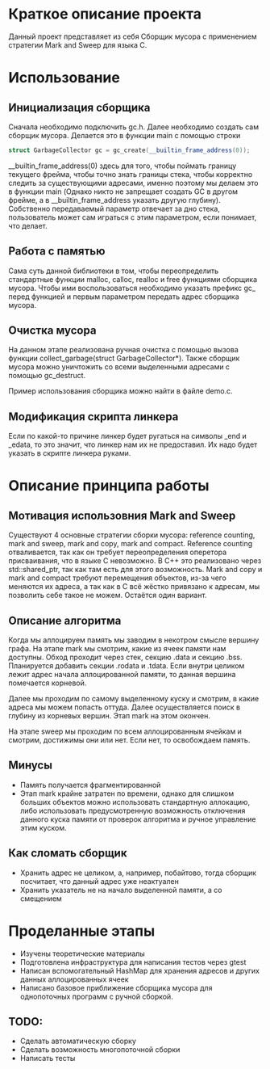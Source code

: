 # Краткое описание проекта

Данный проект представляет из себя Сборщик мусора с применением стратегии Mark and Sweep для языка C.

# Использование

## Инициализация сборщика

Сначала необходимо подключить gc.h. Далее необходимо создать сам сборщик мусора. Делается это в функции main с помощью строки 
```cpp
struct GarbageCollector gc = gc_create(__builtin_frame_address(0));
```
__builtin_frame_address(0) здесь для того, чтобы поймать границу текущего фрейма, чтобы точно знать границы стека, чтобы корректно следить за существующими адресами, именно поэтому мы делаем это в функции main (Однако никто не запрещает создать GC в другом фрейме, а в __builtin_frame_address указать другую глубину). Собственно передаваемый параметр отвечает за дно стека, пользователь может сам играться с этим параметром, если понимает, что делает.

## Работа с памятью

Сама суть данной библиотеки в том, чтобы переопределить стандартные функции malloc, calloc, realloc и free функциями сборщика мусора. Чтобы ими воспользоваться необходимо указать префикс gc_ перед функцией и первым параметром передать адрес сборщика мусора.

## Очистка мусора

На данном этапе реализована ручная очистка с помощью вызова функции collect_garbage(struct GarbageCollector*). Также сборщик мусора можно уничтожить со всеми выделенными адресами с помощью gc_destruct.

Пример использования сборщика можно найти в файле demo.c.

## Модификация скрипта линкера

Если по какой-то причине линкер будет ругаться на символы _end и _edata, то это значит, что линкер нам их не предоставил. Их надо будет указать в скрипте линкера руками.

# Описание принципа работы

## Мотивация использовния Mark and Sweep

Существуют 4 основные стратегии сборки мусора: reference counting, mark and sweep, mark and copy, mark and compact. Reference counting отваливается, так как он требует переопределения оперетора присваивания, что в языке C невозможно. В C++ это реализовано через std::shared_ptr, так как там есть для этого возможность. Mark and copy и mark and compact требуют перемещения объектов, из-за чего меняются их адреса, а так как в C всё жёстко привязано к адресам, мы позволить себе такое не можем. Остаётся один вариант.

## Описание алгоритма

Когда мы аллоцируем память мы заводим в некотром смысле вершину графа. На этапе mark мы смотрим, какие из ячеек памяти нам доступны. Обход проходит через стек, секцию .data и секцию .bss. Планируется добавить секции .rodata и .tdata. Если внутри целиком лежит адрес начала аллоцированной памяти, то данная вершина помечается корневой.

Далее мы проходим по самому выделенному куску и смотрим, в какие адреса мы можем попасть оттуда. Далее осуществляется поиск в глубину из корневых вершин. Этап mark на этом окончен.

На этапе sweep мы проходим по всем аллоцированным ячейкам и смотрим, достижимы они или нет. Если нет, то освобождаем память.

## Минусы

- Память получается фрагментированной
- Этап mark крайне затратен по времени, однако для слишком больших объектов можно использовать стандартную аллокацию, либо использовать предусмотренную возможность отключения данного куска памяти от проверок алгоритма и ручное управление этим куском.

## Как сломать сборщик
- Хранить адрес не целиком, а, например, побайтово, тогда сборщик посчитает, что данный адрес уже неактуален
- Хранить указатель не на начало выделенной памяти, а со смещением

# Проделанные этапы
- Изучены теоретические материалы
- Подготовлена инфраструктура для написания тестов через gtest
- Написан вспомогательный HashMap для хранения адресов и других данных аллоцированных ячеек
- Написано базовое приближение сборщика мусора для однопоточных программ с ручной сборкой.

## TODO:
- Сделать автоматическую сборку
- Сделать возможность многопоточной сборки
- Написать тесты